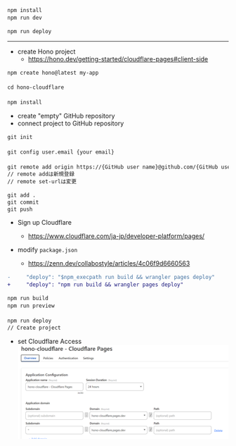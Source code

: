 ```txt
npm install
npm run dev
```

```txt
npm run deploy
```

---

- create Hono project
  - https://hono.dev/getting-started/cloudflare-pages#client-side
```txt
npm create hono@latest my-app

cd hono-cloudflare

npm install
```

- create "empty" GitHub repository
- connect project to GitHub repository
```txt
git init

git config user.email {your email}

git remote add origin https://{GitHub user name}@github.com/{GitHub user name}/{repository name}
// remote addは新規登録
// remote set-urlは変更
```

```
git add .
git commit
git push
```

- Sign up Cloudflare
  - https://www.cloudflare.com/ja-jp/developer-platform/pages/

- modify `package.json`
  - https://zenn.dev/collabostyle/articles/4c06f9d6660563
```diff
-     "deploy": "$npm_execpath run build && wrangler pages deploy"
+     "deploy": "npm run build && wrangler pages deploy"
```

```txt
npm run build
npm run preview

npm run deploy
// Create project
```

- set Cloudflare Access
![alt text](image/cloudflare-access.png)
